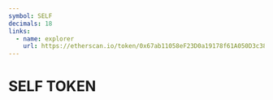 ```yaml
---
symbol: SELF
decimals: 18
links:
  - name: explorer
    url: https://etherscan.io/token/0x67ab11058eF23D0a19178f61A050D3c38F81Ae21
---
```


# SELF TOKEN
